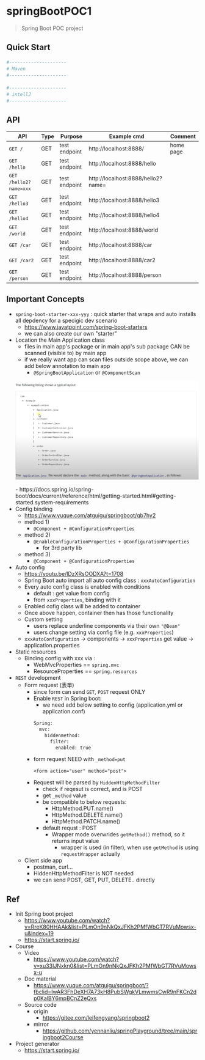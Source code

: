 # springBootPOC1
> Spring Boot POC project

## Quick Start

```bash
#---------------------
# Maven
#---------------------

#---------------------
# intellJ
#---------------------
```

## API

| API | Type | Purpose | Example cmd | Comment|
| ----- | -------- | ---- | ----- | ---- |
| `GET /` | GET | test endpoint |http://localhost:8888/ |home page|
| `GET /hello` | GET | test endpoint |http://localhost:8888/hello ||
| `GET /hello2?name=xxx` | GET | test endpoint |http://localhost:8888/hello2?name=<name> ||
| `GET /hello3` | GET | test endpoint |http://localhost:8888/hello3 ||
| `GET /hello4` | GET | test endpoint |http://localhost:8888/hello4||
| `GET /world` | GET | test endpoint |http://localhost:8888/world ||
| `GET /car` | GET | test endpoint |http://localhost:8888/car ||
| `GET /car2` | GET | test endpoint |http://localhost:8888/car2 ||
| `GET /person` | GET | test endpoint |http://localhost:8888/person ||

## Important Concepts

- `spring-boot-starter-xxx-yyy` : quick starter that wraps and auto installs all depdency for a specigic dev scenario
    - https://www.javatpoint.com/spring-boot-starters
    - we can also create our own "starter"
- Location the Main Application class
    - files in main app's package or in main app's sub package CAN be scanned (visible to) by main app
    - if we really want app can scan files outside scope above, we can add below annotation to main app
        - `@SpringBootApplication` or `@ComponentScan`
    <p align="center"><img src ="./doc/pic/main_app_hierarchy.png" ></p>
    - https://docs.spring.io/spring-boot/docs/current/reference/html/getting-started.html#getting-started.system-requirements
- Config binding
    - https://www.yuque.com/atguigu/springboot/qb7hy2
    - method 1)
        - `@Component + @ConfigurationProperties`
    - method 2)
        - `@EnableConfigurationProperties + @ConfigurationProperties`
            - for 3rd party lib
    - method 3)
        - `@Component + @ConfigurationProperties`
- Auto config
    - https://youtu.be/lDzXRsOODXA?t=1708
    - Spring Boot auto import all auto config class : `xxxAutoConfiguration`
    - Every auto config class is enabled with conditions
        - default : get value from config
        - from `xxxProperties`, binding with it
    - Enabled cofig class will be added to container
    - Once above happen, container then has those functionality
    - Custom setting
        - users replace underline components via their own `"@Bean"`
        - users change setting via config file (e.g. `xxxProperties`)
    - `xxxAutoConfiguration` -> components -> `xxxProperties` get value -> application.properties
- Static resources
    - Binding config with xxx via :
        - WebMvcProperties == `spring.mvc`
        - ResourceProperties == `spring.resources`
- `REST` development
    - Form request (表單)
        - since form can send `GET`, `POST` request ONLY
        - Enable `REST` in Spring boot:
            - we need add below setting to config (application.yml or application.conf)
            ```ymal
            Spring:
              mvc:
                hiddenmethod:
                  filter:
                    enabled: true
            ```
        - form request NEED with `_method=put`
            ```ymal
            <form action="user" method="post">
            ```
        - Request will be parsed by `HiddenHttpMethodFilter`
            - check if reqesut is correct, and is POST
            - get `_method` value
            - be compatible to below requests:
                - HttpMethod.PUT.name()
                - HttpMethod.DELETE.name()
                - HttpMethod.PATCH.name()
            - default requst : POST
                - Wrapper mode overwrides `getMethod()` method, so it returns input value 
                    - wrapper is used (in filter), when use `getMethod` is using `requestWrapper` actually
    - Client side app
        - postman, curl...
        - HiddenHttpMethodFilter is NOT needed
        - we can send POST, GET, PUT, DELETE.. directly

## Ref

- Init Spring boot project
    - https://www.youtube.com/watch?v=RreK80HHAAk&list=PLmOn9nNkQxJFKh2PMfWbGT7RVuMowsx-u&index=19
    - https://start.spring.io/
- Course
    - Video
        - https://www.youtube.com/watch?v=xu33IJNxkn0&list=PLmOn9nNkQxJFKh2PMfWbGT7RVuMowsx-u
    - Doc material
        - https://www.yuque.com/atguigu/springboot/?fbclid=IwAR3FhDeXH7A73kH8PubSWgkVLmwmsCwR9nFKCn2dp0KalBY6mpBCnZ2eQxs
    - Source code
        - origin
            - https://gitee.com/leifengyang/springboot2
        - mirror
            - https://github.com/yennanliu/springPlayground/tree/main/springboot2Course
- Project generator
    - https://start.spring.io/